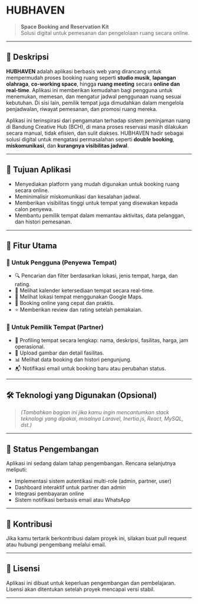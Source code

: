 # HUBHAVEN

> **Space Booking and Reservation Kit**  
> Solusi digital untuk pemesanan dan pengelolaan ruang secara online.

---

## 📌 Deskripsi

**HUBHAVEN** adalah aplikasi berbasis web yang dirancang untuk mempermudah proses booking ruang seperti **studio musik**, **lapangan olahraga**, **co-working space**, hingga **ruang meeting** secara **online dan real-time**. Aplikasi ini memberikan kemudahan bagi pengguna untuk menemukan, memesan, dan mengatur jadwal penggunaan ruang sesuai kebutuhan. Di sisi lain, pemilik tempat juga dimudahkan dalam mengelola penjadwalan, riwayat pemesanan, dan promosi ruang mereka.

Aplikasi ini terinspirasi dari pengamatan terhadap sistem peminjaman ruang di Bandung Creative Hub (BCH), di mana proses reservasi masih dilakukan secara manual, tidak efisien, dan sulit diakses. HUBHAVEN hadir sebagai solusi digital untuk mengatasi permasalahan seperti **double booking**, **miskomunikasi**, dan **kurangnya visibilitas jadwal**.

---

## 🎯 Tujuan Aplikasi

- Menyediakan platform yang mudah digunakan untuk booking ruang secara online.
- Meminimalisir miskomunikasi dan kesalahan jadwal.
- Memberikan visibilitas tinggi untuk tempat yang disewakan kepada calon penyewa.
- Membantu pemilik tempat dalam memantau aktivitas, data pelanggan, dan histori pemesanan.

---

## 🚀 Fitur Utama

### 👤 Untuk Pengguna (Penyewa Tempat)

- 🔍 Pencarian dan filter berdasarkan lokasi, jenis tempat, harga, dan rating.
- 📅 Melihat kalender ketersediaan tempat secara real-time.
- 📍 Melihat lokasi tempat menggunakan Google Maps.
- 🧾 Booking online yang cepat dan praktis.
- ⭐ Memberikan review dan rating setelah pemakaian.

### 🏢 Untuk Pemilik Tempat (Partner)

- 📝 Profiling tempat secara lengkap: nama, deskripsi, fasilitas, harga, jam operasional.
- 📸 Upload gambar dan detail fasilitas.
- 📊 Melihat data booking dan histori pengunjung.
- 📬 Notifikasi email untuk booking baru atau perubahan status.

---

## 🛠️ Teknologi yang Digunakan (Opsional)

> _(Tambahkan bagian ini jika kamu ingin mencantumkan stack teknologi yang dipakai, misalnya Laravel, Inertia.js, React, MySQL, dst.)_

---

## 📌 Status Pengembangan

Aplikasi ini sedang dalam tahap pengembangan. Rencana selanjutnya meliputi:

- Implementasi sistem autentikasi multi-role (admin, partner, user)
- Dashboard interaktif untuk partner dan admin
- Integrasi pembayaran online
- Sistem notifikasi berbasis email atau WhatsApp

---

## 🤝 Kontribusi

Jika kamu tertarik berkontribusi dalam proyek ini, silakan buat pull request atau hubungi pengembang melalui email.

---

## 📄 Lisensi

Aplikasi ini dibuat untuk keperluan pengembangan dan pembelajaran. Lisensi akan ditentukan setelah proyek mencapai versi stabil.

---
